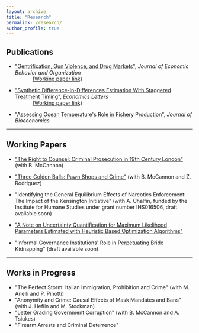 ```yaml
---
layout: archive
title: "Research"
permalink: /research/
author_profile: true
---
```


## Publications 

- ["Gentrification, Gun Violence, and Drug Markets"](https://www.sciencedirect.com/science/article/pii/S0167268123000173), <i>Journal of Economic Behavior and Organization</i>
<br />&nbsp;&nbsp;&nbsp;&nbsp;&nbsp;&nbsp;&nbsp;&nbsp;&nbsp;&nbsp;&nbsp;&nbsp;[(Working paper link)](https://papers.ssrn.com/sol3/papers.cfm?abstract_id=3930763)

- ["Synthetic Difference-In-Differences Estimation With Staggered Treatment Timing"](https://www.sciencedirect.com/science/article/abs/pii/S0165176522003482), <i>Economics Letters</i> 
<br />&nbsp;&nbsp;&nbsp;&nbsp;&nbsp;&nbsp;&nbsp;&nbsp;&nbsp;&nbsp;&nbsp;&nbsp;[(Working paper link)](https://papers.ssrn.com/sol3/papers.cfm?abstract_id=4015931) 

- ["Assessing Ocean Temperature's Role in Fishery Production"](https://link.springer.com/epdf/10.1007/s10818-021-09311-1?sharing_token=gWznIDUC8ZpcNztdM3sg2fe4RwlQNchNByi7wbcMAY59LqNeAGkLBM-G7cpsNdG9k4HQjDrKVYpCKm1H8qHLvPrd9jmdqGEOIr3F8kiBA2FeAmlWcSvThY8rauPeWUoEJRJ-f0SKl9P5ciEMR6UGsl7KZzZEKfxuaQXraPoUF1I%3D),  <i>Journal of Bioeconomics</i> 

---
 
## Working Papers


- ["The Right to Counsel: Criminal Prosecution in 19th Century London"](https://papers.ssrn.com/sol3/papers.cfm?abstract_id=4006013) (with B. McCannon)
  
- ["Three Golden Balls: Pawn Shops and Crime"](https://papers.ssrn.com/sol3/papers.cfm?abstract_id=4119571) (with B. McCannon and Z. Rodriguez)

- "Identifying the General Equilibrium Effects of Narcotics Enforcement: The Impact of the Kensington Initiative" (with A. Chalfin, funded by the Institute for Humane Studies under grant number IHS016506, draft available soon)
- ["A Note on Uncertainty Quantification for Maximum Likelihood Parameters Estimated with Heuristic Based Optimization Algorithms"](https://github.com/zachporreca/zachporreca.github.io/blob/master/files/A_Note_on_Uncertainty_Quantification_for_Parameters_Estimated_with_Non_Gradient_Based_Optimization_Algorithms.pdf)
- "Informal Governance Institutions' Role in Perpetuating Bride Kidnapping" (draft available soon)


 ---
## Works in Progress
- "The Perfect Storm: Italian Immigration, Prohibition and Crime" (with M. Anelli and P. Pinotti)
- "Anonymity and Crime: Causal Effects of Mask Mandates and Bans" (with J. Heflin and M. Stockman)
- "Letter Grading Government Corruption" (with B. McCannon and A. Tsiukes)
- "Firearm Arrests and Criminal Deterrence"




